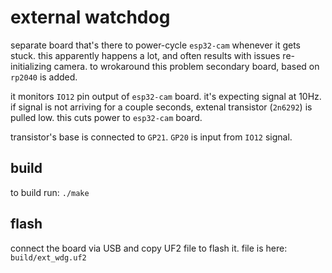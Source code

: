 # external watchdog

separate board that's there to power-cycle `esp32-cam` whenever it gets stuck.
this apparently happens a lot, and often results with issues re-initializing camera.
to wrokaround this problem secondary board, based on `rp2040` is added.

it monitors `IO12` pin output of `esp32-cam` board.
it's expecting signal at 10Hz.
if signal is not arriving for a couple seconds, extenal transistor (`2n6292`) is pulled low.
this cuts power to `esp32-cam` board.

transistor's base is connected to `GP21`.
`GP20` is input from `IO12` signal.


## build

to build run:
`./make`


## flash

connect the board via USB and copy UF2 file to flash it.
file is here:
`build/ext_wdg.uf2`
